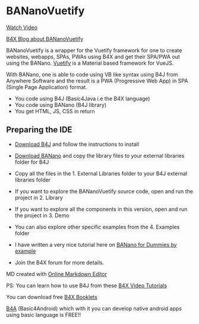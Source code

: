 # BANanoVuetify

[Watch Video](https://youtu.be/cLbyAqwR-DQ)

[B4X Blog about BANanoVuetify](https://www.b4x.com/android/forum/threads/bananovuematerial-the-first-complete-opensource-vuejs-ux-based-framework-for-banano.113789/#content)

BANanoVuetify is a wrapper for the Vuetify framework for one to create websites, webapps, SPAs, PWAs using B4X and get their SPA/PWA out using the BANano. [Vuetify](https://vuetifyjs.com/en/) is a Material based framework for VueJS.

With BANano, one is able to code using VB like syntax using B4J from Anywhere Software and the result is a PWA (Progressive Web App) in SPA (Single Page Application) format.

- You code using B4J (Basic4Java i.e the B4X language)
- You code using BANano (B4J library)
- You get HTML, JS, CSS in return

## Preparing the IDE

- [Download B4J](https://www.b4x.com/b4j.html) and follow the instructions to install
- [Download BANano](https://www.b4x.com/android/forum/threads/banano-website-app-wpa-library-with-abstract-designer-support.99740/#content) and copy the library files to your external libraries folder for B4J
- Copy all the files in the 1. External Libraries folder to your B4J external libraries folder
- If you want to explore the BANanoVuetify source code, open and run the project in 2. Library
- If you want to explore all the components in this version, open and run the project in 3. Demo
- You can also explore other specific examples from the 4. Examples folder

- I have written a very nice tutorial here on [BANano for Dummies by example](https://www.b4x.com/android/forum/threads/banano-for-dummies-by-example.108722/#content)
- Join the B4X forum for more details.

MD created with [Online Markdown Editor](https://mkdown.now.sh/)

PS: You can learn how to use B4J from these [B4X Video Tutorials](https://www.b4x.com/etp.html)

You can download free [B4X Booklets](https://www.b4x.com/android/forum/threads/b4x-documentation-booklets.88985/)

[B4A](https://www.b4x.com/b4a.html) (Basic4Android) which with it you can develop native android apps using basic language is FREE!!
